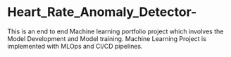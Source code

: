 # Heart_Rate_Anomaly_Detector-
This is an end to end Machine learning portfolio project which involves the Model Development and Model training. Machine Learning Project is implemented with MLOps and CI/CD pipelines.
